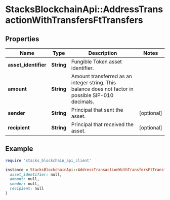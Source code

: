 # StacksBlockchainApi::AddressTransactionWithTransfersFtTransfers

## Properties

| Name | Type | Description | Notes |
| ---- | ---- | ----------- | ----- |
| **asset_identifier** | **String** | Fungible Token asset identifier. |  |
| **amount** | **String** | Amount transferred as an integer string. This balance does not factor in possible SIP-010 decimals. |  |
| **sender** | **String** | Principal that sent the asset. | [optional] |
| **recipient** | **String** | Principal that received the asset. | [optional] |

## Example

```ruby
require 'stacks_blockchain_api_client'

instance = StacksBlockchainApi::AddressTransactionWithTransfersFtTransfers.new(
  asset_identifier: null,
  amount: null,
  sender: null,
  recipient: null
)
```

